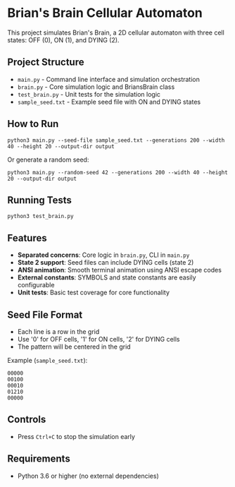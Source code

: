 # Brian's Brain Cellular Automaton

This project simulates Brian's Brain, a 2D cellular automaton with three cell states: OFF (0), ON (1), and DYING (2).

## Project Structure

- `main.py` - Command line interface and simulation orchestration
- `brain.py` - Core simulation logic and BriansBrain class
- `test_brain.py` - Unit tests for the simulation logic
- `sample_seed.txt` - Example seed file with ON and DYING states

## How to Run

```
python3 main.py --seed-file sample_seed.txt --generations 200 --width 40 --height 20 --output-dir output
```

Or generate a random seed:

```
python3 main.py --random-seed 42 --generations 200 --width 40 --height 20 --output-dir output
```

## Running Tests

```
python3 test_brain.py
```

## Features

- **Separated concerns**: Core logic in `brain.py`, CLI in `main.py`
- **State 2 support**: Seed files can include DYING cells (state 2)
- **ANSI animation**: Smooth terminal animation using ANSI escape codes
- **External constants**: SYMBOLS and state constants are easily configurable
- **Unit tests**: Basic test coverage for core functionality

## Seed File Format

- Each line is a row in the grid
- Use '0' for OFF cells, '1' for ON cells, '2' for DYING cells
- The pattern will be centered in the grid

Example (`sample_seed.txt`):

```
00000
00100
00010
01210
00000
```

## Controls

- Press `Ctrl+C` to stop the simulation early

## Requirements

- Python 3.6 or higher (no external dependencies)
